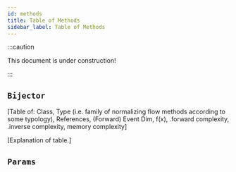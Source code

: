 ```yaml
---
id: methods
title: Table of Methods
sidebar_label: Table of Methods
---
```


:::caution

This document is under construction!

:::

## `Bijector`
[Table of: Class, Type (i.e. family of normalizing flow methods according to some typology), References, (Forward) Event Dim, f(x), .forward complexity, .inverse complexity, memory complexity]

[Explanation of table.]

## `Params`